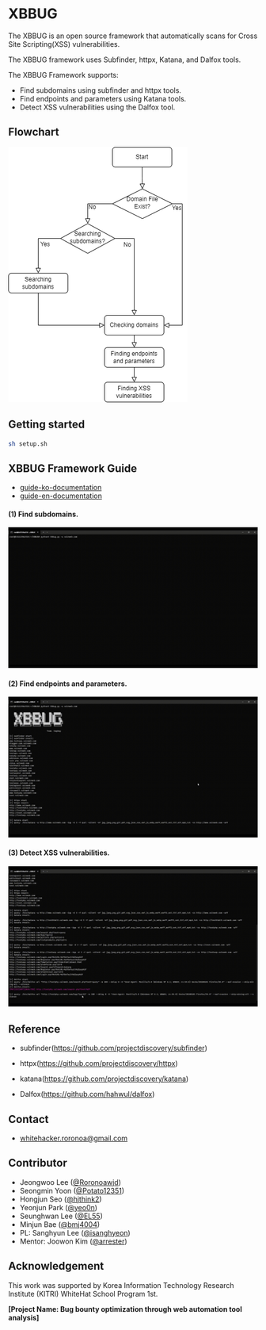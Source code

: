 <h1>XBBUG</h1>

The XBBUG is an open source framework that automatically scans for Cross Site Scripting(XSS) vulnerabilities.

The XBBUG framework uses Subfinder, httpx, Katana, and Dalfox tools.

The XBBUG Framework supports:

-   Find subdomains using subfinder and httpx tools.
-   Find endpoints and parameters using Katana tools.
-   Detect XSS vulnerabilities using the Dalfox tool.

<h2>Flowchart</h2>
<img src="./assets/XBBUG Flowchart.png" alt="XBBUG Flowchart">
<br/>

<h2>Getting started</h2>

```sh
sh setup.sh
```

<h2>XBBUG Framework Guide</h2>

-   [guide-ko-documentation](./GUIDE_ko.md)
-   [guide-en-documentation](./GUIDE_en.md)

#### (1) Find subdomains.

<img src="./assets/subfinder_httpx.gif" alt="XBBUG Flowchart">

#### (2) Find endpoints and parameters.

<img src="./assets/Katana.gif" alt="XBBUG Flowchart">

#### (3) Detect XSS vulnerabilities.

<img src="./assets/Dalfox.gif" alt="XBBUG Flowchart">

<h2>Reference</h2>

-   subfinder(https://github.com/projectdiscovery/subfinder)

-   httpx(https://github.com/projectdiscovery/httpx)

-   katana(https://github.com/projectdiscovery/katana)

-   Dalfox(https://github.com/hahwul/dalfox)

<h2>Contact</h2>

-   whitehacker.roronoa@gmail.com

<h2>Contributor</h2>

-   Jeongwoo Lee ([@Roronoawjd](https://github.com/Roronoawjd))
-   Seongmin Yoon ([@Potato12351](https://github.com/Potato12351))
-   Hongjun Seo ([@hjthink2](https://github.com/hjthink2))
-   Yeonjun Park ([@yeo0n](https://github.com/yeo0n))
-   Seunghwan Lee ([@EL55](https://github.com/EL55))
-   Minjun Bae ([@bmj4004](https://github.com/bmj4004))
-   PL: Sanghyun Lee ([@isanghyeon](https://github.com/isanghyeon))
-   Mentor: Joowon Kim ([@arrester](https://github.com/arrester))

<h2>Acknowledgement</h2>

This work was supported by Korea Information Technology Research Institute (KITRI) WhiteHat School Program 1st.

**[Project Name: Bug bounty optimization through web automation tool analysis]**
